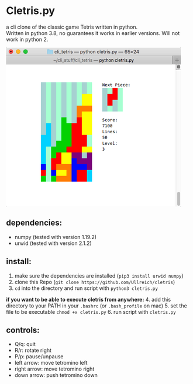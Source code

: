 # Cletris.py
a cli clone of the classic game Tetris written in python.<br>
Written in python 3.8, no guarantees it works in earlier versions. Will not
work in python 2.

![an example image of cletris](/example_image.png "i am not good at tetris :(")

## dependencies:
* numpy  (tested with version 1.19.2)
* urwid  (tested with version 2.1.2)

## install:
1. make sure the dependencies are installed (`pip3 install urwid numpy`)
2. clone this Repo (`git clone https://github.com/Ullreich/cletris`)
3. `cd` into the directory and run script with `python3 cletris.py`

<b>if you want to be able to execute cletris from anywhere:</b>
4. add this directory to your PATH in your `.bashrc` (or `.bash_profile` on mac)
5. set the file to be executable `chmod +x cletris.py`
6. run script with `cletris.py`

## controls:
* Q/q: quit
* R/r: rotate right
* P/p: pause/unpause
* left arrow: move tetromino left
* right arrow: move tetromino right
* down arrow: push tetromino down
